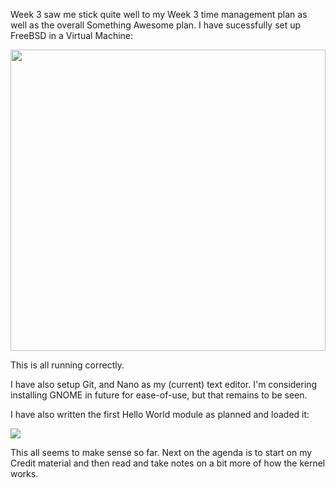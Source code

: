 Week 3 saw me stick quite well to my Week 3 time management plan as well as the overall Something Awesome plan. I have sucessfully set up FreeBSD in a Virtual Machine:

<img alt="" class="img-responsive" data-citation-link="" data-citation-text="" data-long-description="" src="https://www.openlearning.com/u/callumjones/blog/media/Capturesdghhd.JPG?t=1615116295945" style="max-width:722px;width:100%;max-height:482px;" />

This is all running correctly.

I have also setup Git, and Nano as my (current) text editor. I'm considering installing GNOME in future for ease-of-use, but that remains to be seen.

I have also written the first Hello World module as planned and loaded it:

![](https://www.openlearning.com/u/callumjones/blog/SomethingAwesomeWeek3/Capturefgdsfgdsgdf.JPG?action=download)

This all seems to make sense so far. Next on the agenda is to start on my Credit material and then read and take notes on a bit more of how the kernel works.